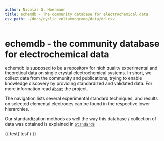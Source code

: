 ```yaml
---
author: Nicolas G. Hoermann
title: echemdb - The community database for electrochemical data
csv_path: ./docs/cyclic_voltammograms/data/dd.csv
---
```

# echemdb - the community database for electrochemical data
echemdb is supposed to be a repository for high quality experimental and theoretical data on
single crystal electrochemical systems. In short, we collect data from the community and 
publications, trying to enable knowledge discovery by providing standardized and validated
data. For more information read [`About`](about.md) the project.


The navigation lists several experimental standard techniques, and results on selected 
elemental electrodes can be found in the respective lower hierarchies.

Our standardization methods as well the way this database / collection of data was 
obtained is explained in [`Standards`](/standards/)

{{ test('test') }}